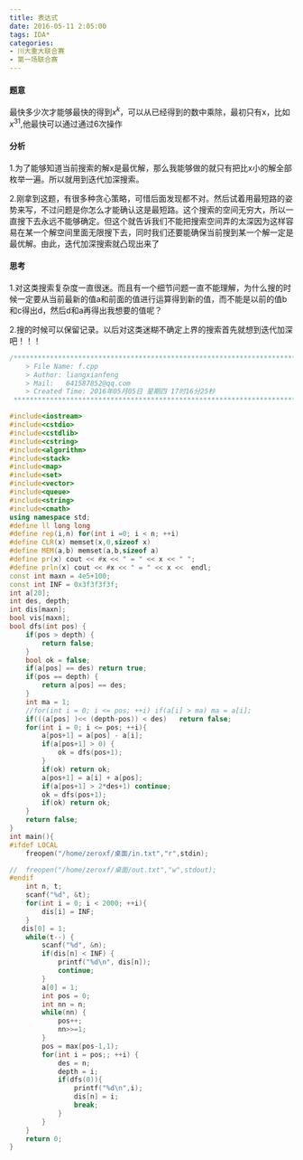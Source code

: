 ```yaml
---
title: 表达式
date: 2016-05-11 2:05:00
tags: IDA*
categories:
- 川大重大联合赛
- 第一场联合赛
---
```


#### 题意

最快多少次才能够最快的得到$x^k$，可以从已经得到的数中乘除，最初只有x，比如 $x^31$,他最快可以通过通过6次操作
<!-- more -->
#### 分析

1.为了能够知道当前搜索的解x是最优解，那么我能够做的就只有把比x小的解全部枚举一遍。所以就用到迭代加深搜索。

2.刚拿到这题，有很多种贪心策略，可惜后面发现都不对。然后试着用最短路的姿势来写，不过问题是你怎么才能确认这是最短路。这个搜索的空间无穷大，所以一直搜下去永远不能够确定。但这个就告诉我们不能把搜索空间弄的太深因为这样容易在某一个解空间里面无限搜下去，同时我们还要能确保当前搜到某一个解一定是最优解。由此，迭代加深搜索就凸现出来了

#### 思考

1.对这类搜索复杂度一直很迷。而且有一个细节问题一直不能理解，为什么搜的时候一定要从当前最新的值a和前面的值进行运算得到新的值，而不能是以前的值b和c得出d，然后d和a再得出我想要的值呢？

2.搜的时候可以保留记录。以后对这类迷糊不确定上界的搜索首先就想到迭代加深吧！！！

```cpp
/*************************************************************************
	> File Name: f.cpp
	> Author: liangxianfeng
	> Mail:   641587852@qq.com
	> Created Time: 2016年05月05日 星期四 17时16分25秒
 ************************************************************************/

#include<iostream>
#include<cstdio>
#include<cstdlib>
#include<cstring>
#include<algorithm>
#include<stack>
#include<map>
#include<set>
#include<vector>
#include<queue>
#include<string>
#include<cmath>
using namespace std;
#define ll long long
#define rep(i,n) for(int i =0; i < n; ++i)
#define CLR(x) memset(x,0,sizeof x)
#define MEM(a,b) memset(a,b,sizeof a)
#define pr(x) cout << #x << " = " << x << " ";
#define prln(x) cout << #x << " = " << x <<  endl; 
const int maxn = 4e5+100;
const int INF = 0x3f3f3f3f;
int a[20];
int des, depth;
int dis[maxn];
bool vis[maxn];
bool dfs(int pos) {
    if(pos > depth) {
        return false;
    }
    bool ok = false;
    if(a[pos] == des) return true;
    if(pos == depth) {
        return a[pos] == des;
    }
    int ma = 1;
    //for(int i = 0; i <= pos; ++i) if(a[i] > ma) ma = a[i];
    if(((a[pos] )<< (depth-pos)) < des)   return false;
    for(int i = 0; i <= pos; ++i){
        a[pos+1] = a[pos] - a[i];
        if(a[pos+1] > 0) {
            ok = dfs(pos+1);
        }
        if(ok) return ok;
        a[pos+1] = a[i] + a[pos];
        if(a[pos+1] > 2*des+1) continue;
        ok = dfs(pos+1);
        if(ok) return ok;
    }
    return false;
}
int main(){
#ifdef LOCAL
	freopen("/home/zeroxf/桌面/in.txt","r",stdin);

//	freopen("/home/zeroxf/桌面/out.txt","w",stdout);
#endif
    int n, t;
    scanf("%d", &t);
    for(int i = 0; i < 2000; ++i){
        dis[i] = INF;
    }
   dis[0] = 1;
    while(t--) {
        scanf("%d", &n);
        if(dis[n] < INF) {
            printf("%d\n", dis[n]);
            continue;
        }
        a[0] = 1;
        int pos = 0;
        int nn = n;
        while(nn) {
            pos++;
            nn>>=1;
        } 
        pos = max(pos-1,1);
        for(int i = pos;; ++i) {
            des = n;
            depth = i;
            if(dfs(0)){
                printf("%d\n",i);
                dis[n] = i;
                break;
            }
        }
    }
	return 0;
}

```